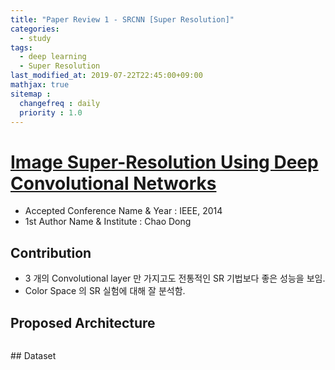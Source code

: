 ```yaml
---
title: "Paper Review 1 - SRCNN [Super Resolution]"
categories:
  - study
tags:
  - deep learning
  - Super Resolution
last_modified_at: 2019-07-22T22:45:00+09:00
mathjax: true
sitemap :
  changefreq : daily
  priority : 1.0
---
```



# [Image Super-Resolution Using Deep Convolutional Networks](https://arxiv.org/pdf/1501.00092.pdf)

- Accepted Conference Name & Year : IEEE, 2014
- 1st Author Name & Institute : Chao Dong

## Contribution

- 3 개의 Convolutional layer 만 가지고도 전통적인 SR 기법보다 좋은 성능을 보임.
- Color Space 의 SR 실험에 대해 잘 분석함.

## Proposed Architecture
<figure class="align-center">
  <img src="{{ site.url }}{{ site.baseurl }}/assets/post_images/2019-09-22-Paper-Review-1-SRCNN-Super-Resolution/Untitled-52136ee9-9772-45c3-a483-536a95c56c0c.png" alt="">
</figure> 
## Dataset
<figure class="align-center">
  <img src="{{ site.url }}{{ site.baseurl }}/assets/post_images/2019-09-22-Paper-Review-1-SRCNN-Super-Resolution/Untitled-6d0ac5d9-ced6-4d34-99dc-d3c38a0e982f.png" alt="">
</figure> 
<figure class="align-center">
  <img src="{{ site.url }}{{ site.baseurl }}/assets/post_images/2019-09-22-Paper-Review-1-SRCNN-Super-Resolution/Untitled-e2ae3957-7edd-49ee-85bd-91e4c8662ac5.png" alt="">
</figure>
<figure class="align-center">
  <img src="{{ site.url }}{{ site.baseurl }}/assets/post_images/2019-09-22-Paper-Review-1-SRCNN-Super-Resolution/Untitled-554cb224-b113-4aa9-9c4d-b9ac440ed58b.png" alt="">
</figure>
<figure class="align-center">
  <img src="{{ site.url }}{{ site.baseurl }}/assets/post_images/2019-09-22-Paper-Review-1-SRCNN-Super-Resolution/Untitled-f92eedcf-7207-4b5e-b0e1-2dfa2086cc98.png" alt="">
</figure>
